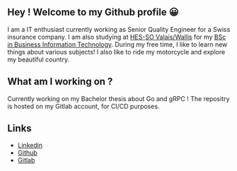 ## Hey ! Welcome to my Github profile 😀

I am a IT enthusiast currently working as Senior Quality Engineer for a Swiss insurance company. I am also studying at [HES-SO Valais/Wallis](http://www.hevs.ch) for my [BSc in Business Information Technology](https://www.hevs.ch/en/hautes-ecoles/school-of-management/business-information-technology/bachelor-s-degree-in-business-information-technology-200049/). During my free time, I like to learn new things about various subjects! I also like to ride my motorcycle and explore my beautiful country.

## What am I working on ?
Currently working on my Bachelor thesis about Go and gRPC ! The repositry is hosted on my Gitlab account, for CI/CD purposes.

## Links
 - [Linkedin](https://www.linkedin.com/in/davidcrittin/)
 - [Github](https://github.com/khrid)
 - [Gitlab](https://gitlab.com/khrid)
